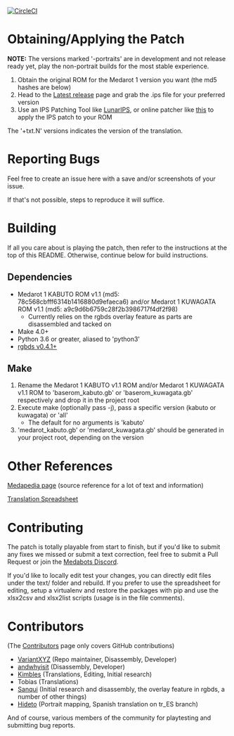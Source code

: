 [![CircleCI](https://circleci.com/gh/Medabots/medarot1/tree/tr_EN.svg?style=svg)](https://app.circleci.com/pipelines/github/Medabots/medarot1?branch=tr_EN)

# Obtaining/Applying the Patch

**NOTE:** The versions marked '-portraits' are in development and not release ready yet, play the non-portrait builds for the most stable experience.

1. Obtain the original ROM for the Medarot 1 version you want (the md5 hashes are below)
1. Head to the [Latest release](https://github.com/Medabots/medarot1/releases/latest) page and grab the .ips file for your preferred version
1. Use an IPS Patching Tool like [LunarIPS](https://www.romhacking.net/utilities/240/), or online patcher like [this](https://vxyz.me/rompatcher/) to apply the IPS patch to your ROM

The '+txt.N' versions indicates the version of the translation.

# Reporting Bugs

Feel free to create an issue here with a save and/or screenshots of your issue.

If that's not possible, steps to reproduce it will suffice.

# Building

If all you care about is playing the patch, then refer to the instructions at the top of this README. Otherwise, continue below for build instructions.

## Dependencies

* Medarot 1 KABUTO ROM v1.1 (md5: 78c568cbfff6314b1416880d9efaeca6) and/or Medarot 1 KUWAGATA ROM v1.1 (md5: a9c9d6b6759c28f2b3986717f4df2f98)
	* Currently relies on the rgbds overlay feature as parts are disassembled and tacked on
* Make 4.0+
* Python 3.6 or greater, aliased to 'python3'
* [rgbds v0.4.1+](https://github.com/rednex/rgbds)

## Make

1. Rename the Medarot 1 KABUTO v1.1 ROM and/or Medarot 1 KUWAGATA v1.1 ROM to 'baserom_kabuto.gb' or 'baserom_kuwagata.gb' respectively and drop it in the project root
1. Execute make (optionally pass -j), pass a specific version (kabuto or kuwagata) or 'all'
	* The default for no arguments is 'kabuto'
1. 'medarot_kabuto.gb' or 'medarot_kuwagata.gb' should be generated in your project root, depending on the version

# Other References

[Medapedia page](http://medarot.meowcorp.us/wiki/Medapedia:Medarot_1_Translation_Project) (source reference for a lot of text and information)

[Translation Spreadsheet](https://github.com/Medabots/medarot1_translation)

# Contributing

The patch is totally playable from start to finish, but if you'd like to submit any fixes we missed or submit a text correction, feel free to submit a Pull Request or join the [Medabots Discord](https://discord.gg/4hHxKSX).

If you'd like to locally edit test your changes, you can directly edit files under the text/ folder and rebuild. If you prefer to use the spreadsheet for editing, setup a virtualenv and restore the packages with pip and use the xlsx2csv and xlsx2list scripts (usage is in the file comments).

# Contributors

(The [Contributors](https://github.com/VariantXYZ/medarot1/graphs/contributors) page only covers GitHub contributions)

* [VariantXYZ](https://github.com/VariantXYZ) (Repo maintainer, Disassembly, Developer)
* [andwhyisit](https://github.com/andwhyisit) (Disassembly, Developer)
* [Kimbles](https://medarot.meowcorp.us/wiki/User:Kimbles) (Translations, Editing, Initial research)
* Tobias (Translations)
* [Sanqui](https://github.com/Sanqui) (Initial research and disassembly, the overlay feature in rgbds, a number of other things)
* [Hideto](https://digicorearg.blogspot.com/) (Portrait mapping, Spanish translation on tr_ES branch)

And of course, various members of the community for playtesting and submitting bug reports. 
